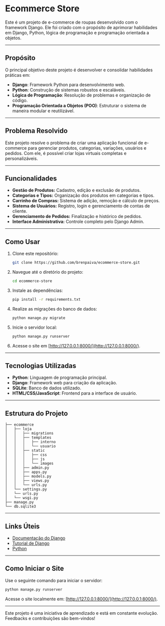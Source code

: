 # Ecommerce Store
 
 Este é um projeto de e-commerce de roupas desenvolvido com o framework Django. Ele foi criado com o propósito de aprimorar habilidades em Django, Python, lógica de programação e programação orientada a objetos.
 
 ---
 
 ## Propósito
 O principal objetivo deste projeto é desenvolver e consolidar habilidades práticas em:
 - **Django**: Framework Python para desenvolvimento web.
 - **Python**: Construção de sistemas robustos e escaláveis.
 - **Lógica de Programação**: Resolução de problemas e organização de código.
 - **Programação Orientada a Objetos (POO)**: Estruturar o sistema de maneira modular e reutilizável.
 
 ---
 
 ## Problema Resolvido
 Este projeto resolve o problema de criar uma aplicação funcional de e-commerce para gerenciar produtos, categorias, variações, usuários e pedidos. Com ele, é possível criar lojas virtuais completas e personalizáveis.
 
 ---
 
 ## Funcionalidades
 - **Gestão de Produtos:** Cadastro, edição e exclusão de produtos.
 - **Categorias e Tipos:** Organização dos produtos em categorias e tipos.
 - **Carrinho de Compras:** Sistema de adição, remoção e cálculo de preços.
 - **Sistema de Usuários:** Registro, login e gerenciamento de contas de cliente.
 - **Gerenciamento de Pedidos:** Finalização e histórico de pedidos.
 - **Interface Administrativa:** Controle completo pelo Django Admin.
 
 ---
 
 ## Como Usar
 1. Clone este repositório:
    ```bash
    git clone https://github.com/brenpaiva/ecommerce-store.git
    ```
 2. Navegue até o diretório do projeto:
    ```bash
    cd ecommerce-store
    ```
 3. Instale as dependências:
    ```bash
    pip install -r requirements.txt
    ```
 4. Realize as migrações do banco de dados:
    ```bash
    python manage.py migrate
    ```
 5. Inicie o servidor local:
    ```bash
    python manage.py runserver
    ```
 6. Acesse o site em [http://127.0.0.1:8000/](http://127.0.0.1:8000/).
 
 ---
 
 ## Tecnologias Utilizadas
 - **Python**: Linguagem de programação principal.
 - **Django**: Framework web para criação da aplicação.
 - **SQLite**: Banco de dados utilizado.
 - **HTML/CSS/JavaScript**: Frontend para a interface de usuário.
 
 ---
 
 ## Estrutura do Projeto
 ```
 ├── ecommerce
 │   ├── loja
 │   │   ├── migrations
 │   │   ├── templates
 │   │   │   ├── interno
 │   │   │   └── usuario
 │   │   ├── static
 │   │   │   ├── css
 │   │   │   ├── js
 │   │   │   └── images
 │   │   ├── admin.py
 │   │   ├── apps.py
 │   │   ├── models.py
 │   │   ├── views.py
 │   │   └── urls.py
 │   └── settings.py
 │   └── urls.py
 │   └── wsgi.py
 ├── manage.py
 └── db.sqlite3
 ```
 
 ---
 
 ## Links Úteis
 - [Documentação do Django](https://docs.djangoproject.com/)
 - [Tutorial de Django](https://docs.djangoproject.com/en/4.0/intro/tutorial01/)
 - [Python](https://www.python.org/)
 
 ---
 
 ## Como Iniciar o Site
 Use o seguinte comando para iniciar o servidor:
 ```bash
 python manage.py runserver
 ```
 Acesse o site localmente em: [http://127.0.0.1:8000/](http://127.0.0.1:8000/).
 
 ---
 
 Este projeto é uma iniciativa de aprendizado e está em constante evolução. Feedbacks e contribuições são bem-vindos!

